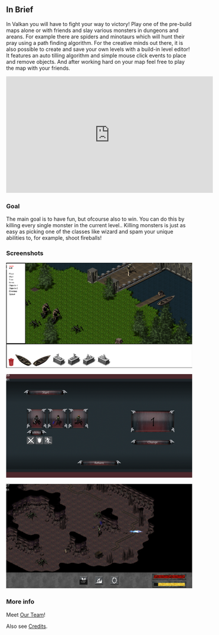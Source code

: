 ## In Brief

In Valkan you will have to fight your way to victory! Play one of the pre-build maps alone or with friends and slay various monsters in dungeons and areans. For example there are spiders and minotaurs which will hunt their pray using a path finding algorithm. For the creative minds out there, it is also possible to create and save your own levels with a build-in level editor! It features an auto tilling algorithm and simple mouse click events to place and remove objects. And after working hard on your map feel free to play the map with your friends.


<iframe src="https://www.youtube.com/embed/fNbgtqg-Nro?rel=0&amp;autoplay=1&mute=0" width="560" height="315" frameborder="0" allowfullscreen></iframe>

### Goal
The main goal is to have fun, but ofcourse also to win. You can do this by killing every single monster in the current level.. Killing monsters is just as easy as picking one of the classes like wizard and spam your unique abilities to, for example, shoot fireballs!

### Screenshots

![ScreenShot](1.png)

![ScreenShot](2.png)

![ScreenShot](3.png)

### More info
Meet [Our Team](./team.html)!

Also see [Credits](./credits.html).




